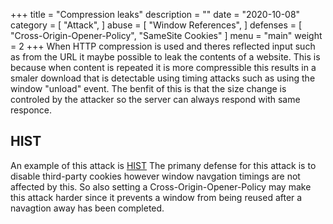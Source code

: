 +++
title = "Compression leaks"
description = ""
date = "2020-10-08"
category = [
    "Attack",
]
abuse = [
    "Window References",
]
defenses = [
    "Cross-Origin-Opener-Policy",
    "SameSite Cookies"
]
menu = "main"
weight = 2
+++
When HTTP compression is used and theres reflected input such as from the URL it maybe possible to leak the contents of a website.
This is because when content is repeated it is more compressible this results in a smaler download that is detectable using timing attacks such as using the window "unload" event.
The benfit of this is that the size change is controled by the attacker so the server can always respond with same responce.

## HIST
An example of this attack is [HIST](https://www.blackhat.com/docs/us-16/materials/us-16-VanGoethem-HEIST-HTTP-Encrypted-Information-Can-Be-Stolen-Through-TCP-Windows.pdf)
The primany defense for this attack is to disable third-party cookies however window navgation timings are not affected by this.
So also setting a Cross-Origin-Opener-Policy may make this attack harder since it prevents a window from being reused after a navagtion away has been completed.
